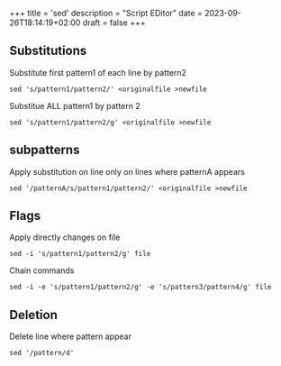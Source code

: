 +++
title = 'sed'
description = "Script EDitor"
date = 2023-09-26T18:14:19+02:00
draft = false
+++

## Substitutions

Substitute first pattern1 of each line by pattern2

```sed 's/pattern1/pattern2/' <originalfile >newfile```

Substitue ALL pattern1 by pattern 2

```sed 's/pattern1/pattern2/g' <originalfile >newfile```

## subpatterns

Apply substitution on line only on lines where patternA appears

```sed '/patternA/s/pattern1/pattern2/' <originalfile >newfile```

## Flags

Apply directly changes on file 

```sed -i 's/pattern1/pattern2/g' file```

Chain commands

```sed -i -e 's/pattern1/pattern2/g' -e 's/pattern3/pattern4/g' file```

## Deletion

Delete line where pattern appear

```sed '/pattern/d'```

